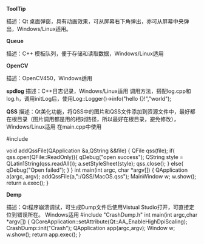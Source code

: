 **ToolTip**

描述：Qt 桌面弹窗，具有动画效果，可从屏幕右下角弹出，亦可从屏幕中央弹出，Windows/Linux适用。

**Queue**

描述：C++ 模板队列，便于存储和读取数据，Windows/Linux适用

**OpenCV**

描述：OpenCV450，Windows适用

**spdlog**
描述：C++日志记录，Windows/Linux适用
调用方法，搭配log.cpp和log.h，调用initLog后，使用Log::Logger()->info("hello {}!","world");

**QSS**
描述：Qt美化功能，将QSS中的图片和QSS文件添加到资源文件中，最好都在根目录（图片调用都是用的相对路径，所以最好在根目录，避免修改），Windows/Linux适用
在main.cpp中使用

#include <QFile>

void addQssFile(QApplication &a,QString &&file)
{
    QFile qss(file);
    if( qss.open(QFile::ReadOnly)){
        qDebug("open success");
        QString style = QLatin1String(qss.readAll());
        a.setStyleSheet(style);
        qss.close();
    }
    else{
        qDebug("Open failed");
    }
}
int main(int argc, char *argv[])
{
    QApplication a(argc, argv);
    addQssFile(a,":/QSS/MacOS.qss");
    MainWindow w;
    w.show();
    return a.exec();
}

**Demp**

描述：Qt程序崩溃调试，可生成Dump文件后使用Vistual Studio打开，可直接定位到错误所在。 Windows适用
#include "CrashDump.h"
int main(int argc,char *argv[])
{
    QCoreApplication::setAttribute(Qt::AA_EnableHighDpiScaling);
    CrashDump::init("Crash");
    QApplication app(argc,argv);
    Window w;
    w.show();
    return app.exec();
}
